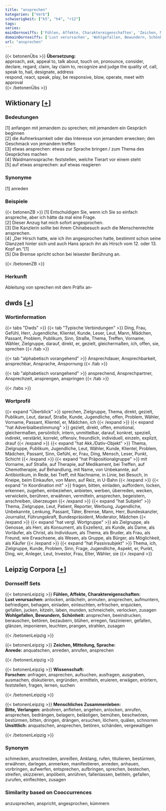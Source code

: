 ```yaml
---
title: "ansprechen"
kategorien: ["Verb"]
schwierigkeit: ["k5", "h4", "r12"]
tags:
series:
mainDornseiffs: ['Fühlen, Affekte, Charaktereigenschaften', 'Zeichen, Mitteilung, Sprache', 'Wissenschaft', 'Menschliches Zusammenleben']
domainDornseiffs: ['Lust verursachen', 'Wohlgefallen, Bewundern, Schönheit', 'Anrede', 'Forschen', 'Bitte, Verlangen', 'Unsittlich']
url: "ansprechen"
---
```


{{< betonenÜbs >}}
**Übersetzung:**  
approach, ask, appeal to, talk about, touch on, pronounce, consider, declare, regard, claim, lay claim to, recognize and judge the quality of, call, speak to, hail, designate, address  
respond, react, speak, play, be responsive, blow, operate, meet with approval  
{{< /betonenÜbs >}}

## Wiktionary [[+](https://de.wiktionary.org/wiki/ansprechen)]

### Bedeutungen
[1] anfangen mit jemandem zu sprechen; mit jemandem ein Gespräch beginnen  
[2] die Aufmerksamkeit oder das Interesse von jemandem erwecken; den Geschmack von jemandem treffen  
[3] etwas ansprechen: etwas zur Sprache bringen / zum Thema des Gespräches machen  
[4] Waidmannssprache: feststellen, welche Tierart vor einem steht  
[5] auf etwas ansprechen: auf etwas reagieren  

### Synonyme
[1] anreden  

### Beispiele
{{< betonenZB >}}
[1] Entschuldigen Sie, wenn ich Sie so einfach anspreche, aber ich hätte da mal eine Frage.  
[2] Dieser Anzug hat mich sofort angesprochen.  
[3] Die Kanzlerin sollte bei ihrem Chinabesuch auch die Menschenrechte ansprechen.  
[4] „Der Hirsch hatte, wie ich ihn angesprochen hatte, bestimmt schon seine Glanzzeit hinter sich und auch Hans sprach ihn als Hirsch vom 12. oder 13. Kopf an.“[1]  
[5] Die Bremse spricht schon bei leisester Berührung an.  

{{< /betonenZB >}}
### Herkunft
Ableitung von sprechen mit dem Präfix an-  



## dwds [[+](https://www.dwds.de/wb/ansprechen)]

### Wortinformation
{{< tabs "Dwds" >}}
{{< tab "Typische Verbindungen" >}}
Ding, Frau, Gefühl, Herr, Jugendliche, Klientel, Kunde, Leser, Leut, Mann, Mädchen, Passant, Problem, Publikum, Sinn, Straße, Thema, Treffen, Vorname, Wähler, Zielgruppe, darauf, direkt, er, gezielt, gleichermaßen, ich, offen, sie, sprechen
{{< /tab >}}

{{< tab "alphabetisch vorangehend" >}}
Ansprechdauer, Ansprechbarkeit, ansprechbar, Ansprache, Anspornung
{{< /tab >}}

{{< tab "alphabetisch vorangehend" >}}
ansprechend, Ansprechpartner, Ansprechzeit, ansprengen, anspringen
{{< /tab >}}

{{< /tabs >}}

### Wortprofil
{{< expand "Überblick" >}} sprechen, Zielgruppe, Thema, direkt, gezielt, Publikum, Leut, darauf, Straße, Kunde, Jugendliche, offen, Problem, Wähler, Vorname, Passant, Klientel, er, Mädchen, ich {{< /expand >}}
{{< expand "hat Adverbialbestimmung" >}} gezielt, direkt, offen, emotional, gleichermaßen, persönlich, intern, unmittelbar, darauf, konkret, speziell, indirekt, verstärkt, korrekt, offensiv, freundlich, individuell, einzeln, explizit, drauf {{< /expand >}}
{{< expand "hat Akk./Dativ-Objekt" >}} Thema, Zielgruppe, Publikum, Jugendliche, Leut, Wähler, Kunde, Klientel, Problem, Mädchen, Passant, Sinn, Gefühl, er, Frau, Ding, Mensch, Leser, Punkt, Schicht {{< /expand >}}
{{< expand "hat Präpositionalgruppe" >}} mit Vorname, auf Straße, auf Therapie, auf Medikament, bei Treffen, auf Chemotherapie, auf Behandlung, mit Name, von Unbekannte, auf Antibiotikum, in Rede, bei Treff, mit Nachname, in Linie, bei Besuch, in Kneipe, beim Einkaufen, von Mann, auf Reiz, in U-Bahn {{< /expand >}}
{{< expand "in Koordination mit" >}} fragen, bitten, einladen, auffordern, locken, erkennen, zugehen, einbeziehen, anbieten, werben, überreden, wecken, verwickeln, berühren, erwähnen, vermitteln, ansprechen, begeistern, anschreiben, überzeugen {{< /expand >}}
{{< expand "hat Subjekt" >}} Thema, Zielgruppe, Leut, Patient, Reporter, Werbung, Jugendliche, Unbekannte, Lenkung, Passant, Täter, Bremse, Mann, Herr, Bundeskanzler, Journalist, Führungskraft, Bundespräsident, Moderator, Mädchen {{< /expand >}}
{{< expand "hat vergl. Wortgruppe" >}} als Zielgruppe, als Genosse, als Herr, als Konsument, als Exzellenz, als Kunde, als Dame, als Vorläufer, als Christ, als Individuum, als Thema, als Bruder, als Frau, als Freund, wie Erwachsene, als Wesen, als Gruppe, als Bürger, als Möglichkeit, als Käufer {{< /expand >}}
{{< expand "hat Passivsubjekt" >}} Thema, ich, Zielgruppe, Kunde, Problem, Sinn, Frage, Jugendliche, Aspekt, er, Punkt, Ding, wir, Anleger, Leut, Investor, Frau, Elter, Wähler, sie {{< /expand >}}

## Leipzig Corpora [[+](https://corpora.uni-leipzig.de/en/res?word=ansprechen&corpusId=deu_newscrawl-public_2018)]

### Dornseiff Sets
{{< betonenLeipzig >}}
**Fühlen, Affekte, Charaktereigenschaften:**  
**Lust verursachen:** anlocken, anlächeln, anmuten, ansprechen, aufmuntern, befriedigen, behagen, einladen, einleuchten, erfrischen, erquicken, gefallen, jucken, kitzeln, laben, munden, schmeicheln, verlocken, zusagen  
**Wohlgefallen, Bewundern, Schönheit:** ansprechen, beeindrucken, berauschen, betören, bezaubern, blühen, erregen, faszinieren, gefallen, glänzen, imponieren, leuchten, prangen, strahlen, zusagen  

{{< /betonenLeipzig >}}


{{< betonenLeipzig >}}
**Zeichen, Mitteilung, Sprache:**  
**Anrede:** anquatschen, anreden, anrufen, ansprechen  

{{< /betonenLeipzig >}}


{{< betonenLeipzig >}}
**Wissenschaft:**  
**Forschen:** anfragen, ansprechen, aufsuchen, ausfragen, ausgraben, ausmachen, diskutieren, ergründen, ermitteln, eruieren, erwägen, erörtern, feststellen, fragen, lernen, suchen  

{{< /betonenLeipzig >}}


{{< betonenLeipzig >}}
**Menschliches Zusammenleben:**  
**Bitte, Verlangen:** anbohren, anflehen, angehen, anlocken, anrufen, ansprechen, bedrängen, belagern, belästigen, bemühen, beschwören, bestürmen, bitten, dringen, drängen, ersuchen, löchern, quälen, schnorren  
**Unsittlich:** anquatschen, ansprechen, betören, schänden, vergewaltigen  

{{< /betonenLeipzig >}}

### Synonym
schmecken, anschneiden, anreißen, Anklang, rufen, titulieren, bestürmen, erwähnen, darlegen, anmerken, manifestieren, anreden, anhauen, vorbringen, aufwerfen, entsprechen, aufbringen, sprechen, bestechen, streifen, skizzieren, anpöbeln, anrühren, fallenlassen, betiteln, gefallen, zurufen, einflechten, zusagen


### Similarity based on Cooccurrences
anzusprechen, anspricht, angesprochen, kümmern

